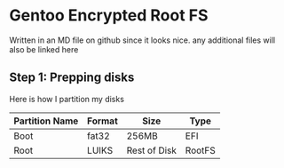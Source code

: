 # Gentoo Encrypted Root FS
Written in an MD file on github since it looks nice. any additional files will also be linked here

## Step 1: Prepping disks
Here is how I partition my disks

| Partition Name  | Format  | Size  | Type            |
|-----------------|---------|-------|---              |
| Boot            | fat32   | 256MB | EFI             |
| Root            | LUIKS   | Rest of Disk  | RootFS  |

